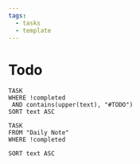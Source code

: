 ```yaml
---
tags:
  - tasks
  - template
---
```

# Todo

```dataview
TASK
WHERE !completed
 AND contains(upper(text), "#TODO")
SORT text ASC

```



```dataview
TASK
FROM "Daily Note"
WHERE !completed

SORT text ASC

```

